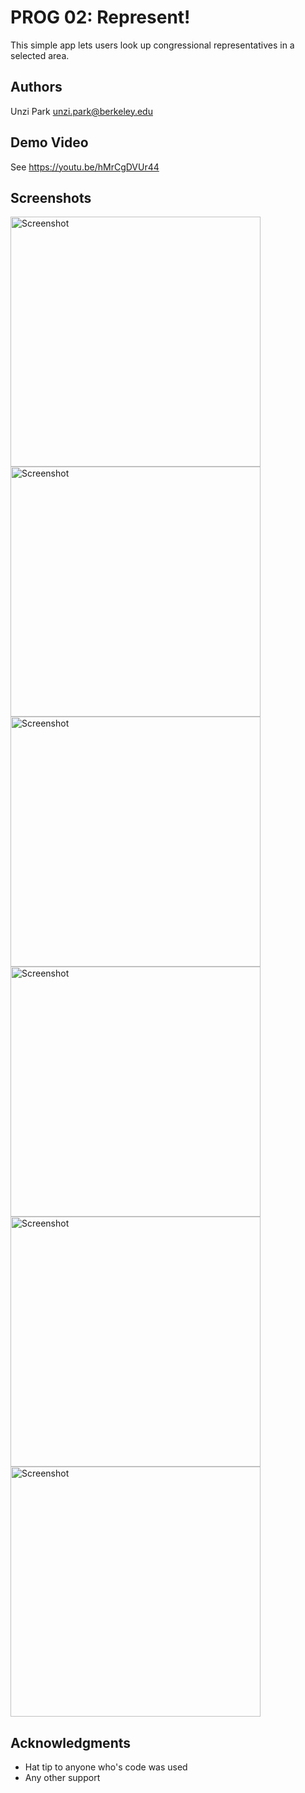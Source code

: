 # PROG 02: Represent!

This simple app lets users look up congressional representatives in a selected area.

## Authors

Unzi Park unzi.park@berkeley.edu

## Demo Video

See https://youtu.be/hMrCgDVUr44

## Screenshots

<img src="screenshots/phone_1" height="400" alt="Screenshot"/>
<img src="screenshots/phone_2" height="400" alt="Screenshot"/>
<img src="screenshots/phone_3" height="400" alt="Screenshot"/>
<img src="screenshots/watch_1" height="400" alt="Screenshot"/>
<img src="screenshots/watch_2" height="400" alt="Screenshot"/>
<img src="screenshots/watch_3" height="400" alt="Screenshot"/>

## Acknowledgments

* Hat tip to anyone who's code was used
* Any other support
